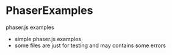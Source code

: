 # PhaserExamples
phaser.js examples 

* simple phaser.js examples 
* some files are just for testing and may contains some errors 
